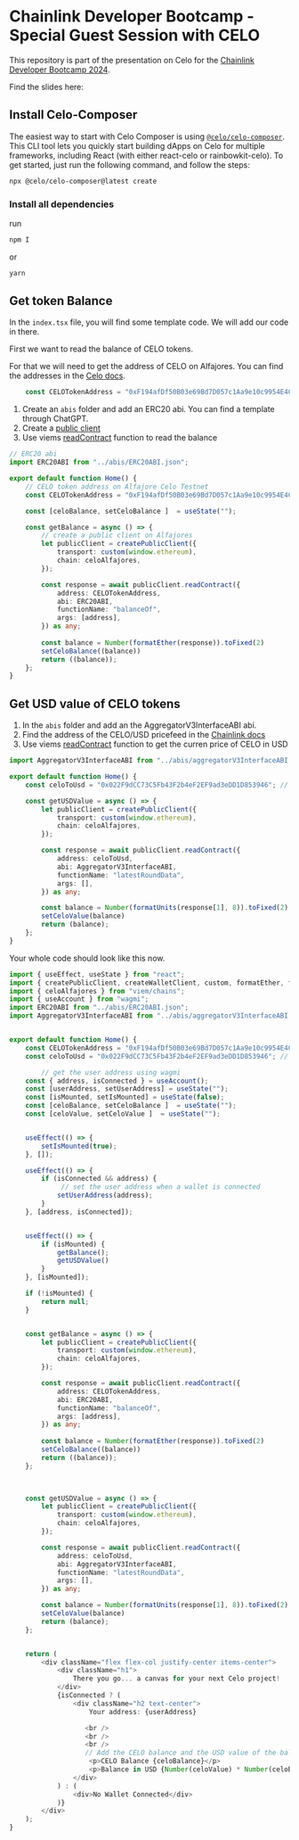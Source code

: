 # Chainlink Developer Bootcamp - Special Guest Session with CELO

This repository is part of the presentation on Celo for the [Chainlink Developer Bootcamp 2024](https://lu.ma/ChainlinkBootcamp2024?utm_source=0czoelvgwhbx).

Find the slides here:


## Install Celo-Composer 

The easiest way to start with Celo Composer is using [`@celo/celo-composer`](https://github.com/celo-org/celo-composer). This CLI tool lets you quickly start building dApps on Celo for multiple frameworks, including React (with either react-celo or rainbowkit-celo). To get started, just run the following command, and follow the steps:

```bash
npx @celo/celo-composer@latest create
```

### Install all dependencies

run

```bash
npm I
```

or 

```bash
yarn
```

## Get token Balance

In the `index.tsx` file, you will find some template code. We will add our code in there. 

First we want to read the balance of CELO tokens.

For that we will need to get the address of CELO on Alfajores. You can find the addresses in the [Celo docs](https://docs.celo.org/token-addresses).

```typescript
    const CELOTokenAddress = "0xF194afDf50B03e69Bd7D057c1Aa9e10c9954E4C9"; // CELO Testnet

```

1. Create an `abis` folder and add an ERC20 abi. You can find a template through ChatGPT.
2. Create a [public client ](https://viem.sh/docs/clients/public)
3. Use viems [readContract](https://viem.sh/docs/contract/readContract) function to read the balance

```typescript
// ERC20 abi 
import ERC20ABI from "../abis/ERC20ABI.json";

export default function Home() {
    // CELO token address on Alfajore Celo Testnet
    const CELOTokenAddress = "0xF194afDf50B03e69Bd7D057c1Aa9e10c9954E4C9"; 

    const [celoBalance, setCeloBalance ]  = useState("");

    const getBalance = async () => {
        // create a public client on Alfajores
        let publicClient = createPublicClient({
            transport: custom(window.ethereum),
            chain: celoAlfajores,
        });

        const response = await publicClient.readContract({
            address: CELOTokenAddress,
            abi: ERC20ABI,
            functionName: "balanceOf",
            args: [address],
        }) as any;
        
        const balance = Number(formatEther(response)).toFixed(2)
        setCeloBalance((balance))
        return ((balance));
    };
}
```

## Get USD value of CELO tokens

1. In the `abis` folder and add an the AggregatorV3InterfaceABI  abi. 
2. Find the address of the CELO/USD pricefeed in the [Chainlink docs ](https://docs.chain.link/data-feeds/price-feeds/addresses?network=celo&page=1#overview)
3. Use viems [readContract](https://viem.sh/docs/contract/readContract) function to get the curren price of CELO in USD


```typescript
import AggregatorV3InterfaceABI from "../abis/aggregatorV3InterfaceABI.json";

export default function Home() {
    const celoToUsd = "0x022F9dCC73C5Fb43F2b4eF2EF9ad3eDD1D853946"; // Price Feed Contract Address. You can find it here: https://docs.chain.link/data-feeds/price-feeds/addresses?network=celo&page=1#overview

    const getUSDValue = async () => {
        let publicClient = createPublicClient({
            transport: custom(window.ethereum),
            chain: celoAlfajores,
        });

        const response = await publicClient.readContract({
            address: celoToUsd,
            abi: AggregatorV3InterfaceABI,
            functionName: "latestRoundData",
            args: [],
        }) as any;

        const balance = Number(formatUnits(response[1], 8)).toFixed(2)
        setCeloValue(balance)
        return (balance);
    };
}
```


Your whole code should look like this now.

```typescript
import { useEffect, useState } from "react";
import { createPublicClient, createWalletClient, custom, formatEther, formatGwei, formatUnits, parseEther } from "viem";
import { celoAlfajores } from "viem/chains";
import { useAccount } from "wagmi";
import ERC20ABI from "../abis/ERC20ABI.json";
import AggregatorV3InterfaceABI from "../abis/aggregatorV3InterfaceABI.json";


export default function Home() {
    const CELOTokenAddress = "0xF194afDf50B03e69Bd7D057c1Aa9e10c9954E4C9"; // CELO Testnet
    const celoToUsd = "0x022F9dCC73C5Fb43F2b4eF2EF9ad3eDD1D853946"; // Price Feed Contract Address. You can find it here: https://docs.chain.link/data-feeds/price-feeds/addresses?network=celo&page=1#overview

        // get the user address using wagmi
    const { address, isConnected } = useAccount();
    const [userAddress, setUserAddress] = useState("");
    const [isMounted, setIsMounted] = useState(false);
    const [celoBalance, setCeloBalance ]  = useState("");
    const [celoValue, setCeloValue ]  = useState("");


    useEffect(() => {
        setIsMounted(true);
    }, []);

    useEffect(() => {
        if (isConnected && address) {
             // set the user address when a wallet is connected
            setUserAddress(address);
        }
    }, [address, isConnected]);


    useEffect(() => {
        if (isMounted) {
            getBalance();
            getUSDValue()
        }
    }, [isMounted]);

    if (!isMounted) {
        return null;
    }


    const getBalance = async () => {
        let publicClient = createPublicClient({
            transport: custom(window.ethereum),
            chain: celoAlfajores,
        });

        const response = await publicClient.readContract({
            address: CELOTokenAddress,
            abi: ERC20ABI,
            functionName: "balanceOf",
            args: [address],
        }) as any;
        
        const balance = Number(formatEther(response)).toFixed(2)
        setCeloBalance((balance))
        return ((balance));
    };
 


    const getUSDValue = async () => {
        let publicClient = createPublicClient({
            transport: custom(window.ethereum),
            chain: celoAlfajores,
        });

        const response = await publicClient.readContract({
            address: celoToUsd,
            abi: AggregatorV3InterfaceABI,
            functionName: "latestRoundData",
            args: [],
        }) as any;

        const balance = Number(formatUnits(response[1], 8)).toFixed(2)
        setCeloValue(balance)
        return (balance);
    };


    return (
        <div className="flex flex-col justify-center items-center">
            <div className="h1">
                There you go... a canvas for your next Celo project!
            </div>
            {isConnected ? (
                <div className="h2 text-center">
                    Your address: {userAddress}

                   <br />
                   <br />
                   <br />
                   // Add the CELO balance and the USD value of the balance
                    <p>CELO Balance {celoBalance}</p>
                    <p>Balance in USD {Number(celoValue) * Number(celoBalance)}</p>
                </div>
            ) : (
                <div>No Wallet Connected</div>
            )}
        </div>
    );
}

```